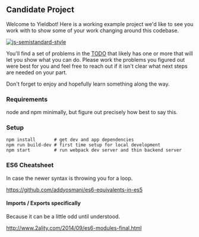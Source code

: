 ## Candidate Project
Welcome to Yieldbot! Here is a working example project we'd like to see you
work with to show some of your work changing around this codebase.

[![js-semistandard-style](https://img.shields.io/badge/code%20style-semistandard-brightgreen.svg?style=flat-square)](https://github.com/solenoid/pancake_project)

You'll find a set of problems in the [TODO](TODO.md) that likely has one or more
that will let you show what you can do. Please work the problems you figured
out were best for you and feel free to reach out if it isn't clear what next
steps are needed on your part.

Don't forget to enjoy and hopefully learn something along the way.

### Requirements
node and npm minimally, but figure out precisely how best to say this.

### Setup
```
npm install       # get dev and app dependencies
npm run build-dev # first time setup for local development
npm start         # run webpack dev server and thin backend server
```

### ES6 Cheatsheet
In case the newer syntax is throwing you for a loop.

https://github.com/addyosmani/es6-equivalents-in-es5

#### Imports / Exports specifically
Because it can be a little odd until understood.

http://www.2ality.com/2014/09/es6-modules-final.html

